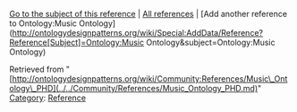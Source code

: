 [Go to the subject of this reference](../../Ontology/Music_Ontology.md "Ontology:Music Ontology") | [All references](../../Community/References.1.md "Community:References") | [Add another reference to Ontology:Music Ontology](http://ontologydesignpatterns.org/wiki/Special:AddData/Reference?Reference[Subject]=Ontology:Music Ontology&subject=Ontology:Music Ontology)


Retrieved from "[http://ontologydesignpatterns.org/wiki/Community:References/Music\_Ontology\_PHD](../../Community/References/Music_Ontology_PHD.md)"
 [Category](http://ontologydesignpatterns.org/wiki/Special:Categories "Special:Categories"): [Reference](../../Category/Reference.md "Category:Reference")